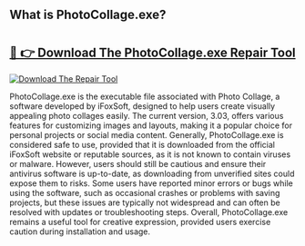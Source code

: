 ## What is PhotoCollage.exe? 

# <h2><a href="https://exedetect.com/download.php?PhotoCollage.exe">🔗 👉 Download The PhotoCollage.exe Repair Tool</a></h2>

[![Download The Repair Tool](https://exedetect.com/download-button.jpg)](https://exedetect.com/download.php?PhotoCollage.exe)

PhotoCollage.exe is the executable file associated with Photo Collage, a software developed by iFoxSoft, designed to help users create visually appealing photo collages easily. The current version, 3.03, offers various features for customizing images and layouts, making it a popular choice for personal projects or social media content. Generally, PhotoCollage.exe is considered safe to use, provided that it is downloaded from the official iFoxSoft website or reputable sources, as it is not known to contain viruses or malware. However, users should still be cautious and ensure their antivirus software is up-to-date, as downloading from unverified sites could expose them to risks. Some users have reported minor errors or bugs while using the software, such as occasional crashes or problems with saving projects, but these issues are typically not widespread and can often be resolved with updates or troubleshooting steps. Overall, PhotoCollage.exe remains a useful tool for creative expression, provided users exercise caution during installation and usage.